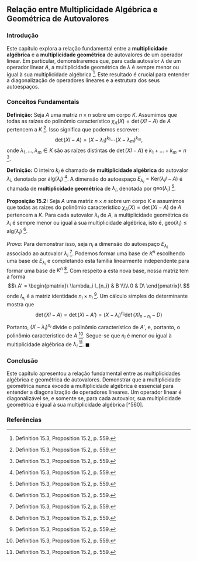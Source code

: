 ## Relação entre Multiplicidade Algébrica e Geométrica de Autovalores

### Introdução
Este capítulo explora a relação fundamental entre a **multiplicidade algébrica** e a **multiplicidade geométrica** de autovalores de um operador linear. Em particular, demonstraremos que, para cada autovalor $\lambda$ de um operador linear $A$, a multiplicidade geométrica de $\lambda$ é sempre menor ou igual à sua multiplicidade algébrica [^559]. Este resultado é crucial para entender a diagonalização de operadores lineares e a estrutura dos seus autoespaços.

### Conceitos Fundamentais
**Definição:** Seja $A$ uma matriz $n \times n$ sobre um corpo $K$. Assumimos que todas as raízes do polinômio característico $\chi_A(X) = \det(XI - A)$ de $A$ pertencem a $K$ [^559]. Isso significa que podemos escrever:
$$\
\det(XI - A) = (X - \lambda_1)^{k_1} \cdots (X - \lambda_m)^{k_m},\
$$
onde $\lambda_1, \dots, \lambda_m \in K$ são as raízes distintas de $\det(XI - A)$ e $k_1 + \dots + k_m = n$ [^559].

**Definição:** O inteiro $k_i$ é chamado de **multiplicidade algébrica** do autovalor $\lambda_i$, denotada por $\text{alg}(\lambda_i)$ [^559]. A dimensão do autoespaço $E_{\lambda_i} = \text{Ker}(\lambda_i I - A)$ é chamada de **multiplicidade geométrica** de $\lambda_i$, denotada por $\text{geo}(\lambda_i)$ [^559].

**Proposição 15.2:** Seja $A$ uma matriz $n \times n$ sobre um corpo $K$ e assumimos que todas as raízes do polinômio característico $\chi_A(X) = \det(XI - A)$ de $A$ pertencem a $K$. Para cada autovalor $\lambda_i$ de $A$, a multiplicidade geométrica de $\lambda_i$ é sempre menor ou igual à sua multiplicidade algébrica, isto é, $\text{geo}(\lambda_i) \leq \text{alg}(\lambda_i)$ [^559].

*Prova:* Para demonstrar isso, seja $n_i$ a dimensão do autoespaço $E_{\lambda_i}$ associado ao autovalor $\lambda_i$ [^559]. Podemos formar uma base de $K^n$ escolhendo uma base de $E_{\lambda_i}$ e completando esta família linearmente independente para formar uma base de $K^n$ [^559]. Com respeito a esta nova base, nossa matriz tem a forma
$$\
A' = \begin{pmatrix}\
\lambda_i I_{n_i} & B \\\\\
0 & D\
\end{pmatrix}\
$$
onde $I_{n_i}$ é a matriz identidade $n_i \times n_i$ [^559]. Um cálculo simples do determinante mostra que
$$\
\det(XI - A) = \det(XI - A') = (X - \lambda_i)^{n_i} \det(XI_{n-n_i} - D)\
$$
Portanto, $(X - \lambda_i)^{n_i}$ divide o polinômio característico de $A'$, e, portanto, o polinômio característico de $A$ [^559]. Segue-se que $n_i$ é menor ou igual à multiplicidade algébrica de $\lambda_i$ [^559]. $\blacksquare$

### Conclusão
Este capítulo apresentou a relação fundamental entre as multiplicidades algébrica e geométrica de autovalores. Demonstrar que a multiplicidade geométrica nunca excede a multiplicidade algébrica é essencial para entender a diagonalização de operadores lineares. Um operador linear é diagonalizável se, e somente se, para cada autovalor, sua multiplicidade geométrica é igual à sua multiplicidade algébrica [^560].

### Referências
[^559]: Definition 15.3, Proposition 15.2, p. 559.
<!-- END -->